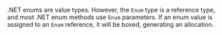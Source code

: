 ﻿.NET enums are value types. However, the `Enum` type is a reference type, and most .NET enum methods use `Enum` parameters.
If an enum value is assigned to an `Enum` reference, it will be boxed, generating an allocation.